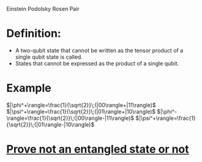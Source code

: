 Einstein Podolsky Rosen  Pair
# Definition: 
- A two-qubit state that cannot be written as the tensor product of a single qubit state is called.
- States that cannot be expressed as the product of a single qubit.
# Example
$|\phi^+\rangle=\frac{1}{\sqrt{2}}\;(|00\rangle+|11\rangle)$       $|\psi^+\rangle=\frac{1}{\sqrt{2}}\;(|01\rangle+|10\rangle)$
$|\phi^-\rangle=\frac{1}{\sqrt{2}}\;(|00\rangle-|11\rangle)$       $|\psi^+\rangle=\frac{1}{\sqrt{2}}\;(|01\rangle-|10\rangle)$

# [Prove not an entangled state or not](Prove%20not%20an%20entangled%20state%20or%20not.md)



